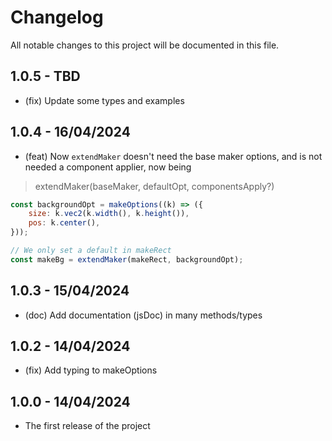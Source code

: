 # Changelog

All notable changes to this project will be documented in this file.

## 1.0.5 - TBD

- (fix) Update some types and examples

## 1.0.4 - 16/04/2024

- (feat) Now `extendMaker` doesn't need the base maker options, and is not needed
a component applier, now being

> extendMaker(baseMaker, defaultOpt, componentsApply?)

```js
const backgroundOpt = makeOptions((k) => ({
    size: k.vec2(k.width(), k.height()),
    pos: k.center(),
}));

// We only set a default in makeRect
const makeBg = extendMaker(makeRect, backgroundOpt);
```

## 1.0.3 - 15/04/2024

- (doc) Add documentation (jsDoc) in many methods/types

## 1.0.2 - 14/04/2024

- (fix) Add typing to makeOptions

## 1.0.0 - 14/04/2024

- The first release of the project
